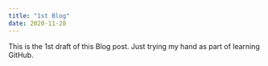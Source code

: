 ```yaml
---
title: "1st Blog"
date: 2020-11-28
---
```


This is the 1st draft of this Blog post. 
Just trying my hand as part of learning GitHub.
